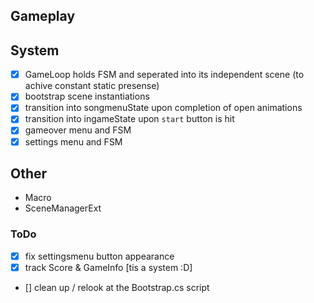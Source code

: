 

## Gameplay


## System
- [x] GameLoop holds FSM and seperated into its independent scene (to achive constant static presense) 
- [x] bootstrap scene instantiations
- [x] transition into songmenuState upon completion of open animations
- [x] transition into ingameState upon `start` button is hit
- [x] gameover menu and FSM
- [x] settings menu and FSM

## Other
- Macro
- SceneManagerExt



### ToDo
- [x] fix settingsmenu button appearance 
- [x] track Score & GameInfo [tis a system :D]

- [] clean up / relook at the Bootstrap.cs script
